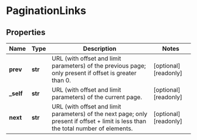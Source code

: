 # PaginationLinks

## Properties
| Name | Type | Description | Notes |
| ------------ | ------------- | ------------- | ------------- |
| **prev** | **str** | URL (with offset and limit parameters) of the previous page; only present if offset is greater than 0. | [optional] [readonly]  |
| **_self** | **str** | URL (with offset and limit parameters) of the current page. | [optional] [readonly]  |
| **next** | **str** | URL (with offset and limit parameters) of the next page; only present if offset + limit is less than the total number of elements. | [optional] [readonly]  |


